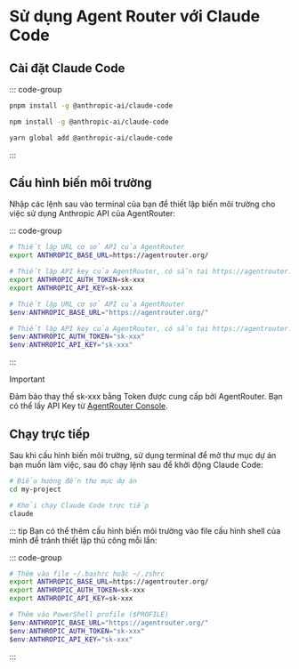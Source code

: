 # Sử dụng Agent Router với Claude Code

## Cài đặt Claude Code

::: code-group

```bash [pnpm]
pnpm install -g @anthropic-ai/claude-code
```

```bash [npm]
npm install -g @anthropic-ai/claude-code
```

```bash [yarn]
yarn global add @anthropic-ai/claude-code
```

:::

## Cấu hình biến môi trường

Nhập các lệnh sau vào terminal của bạn để thiết lập biến môi trường cho việc sử dụng Anthropic API của AgentRouter:

::: code-group

```bash [Linux/macOS]
# Thiết lập URL cơ sở API của AgentRouter
export ANTHROPIC_BASE_URL=https://agentrouter.org/

# Thiết lập API key của AgentRouter, có sẵn tại https://agentrouter.org/console/token
export ANTHROPIC_AUTH_TOKEN=sk-xxx
export ANTHROPIC_API_KEY=sk-xxx
```

```powershell [Windows PowerShell]
# Thiết lập URL cơ sở API của AgentRouter
$env:ANTHROPIC_BASE_URL="https://agentrouter.org/"

# Thiết lập API key của AgentRouter, có sẵn tại https://agentrouter.org/console/token
$env:ANTHROPIC_AUTH_TOKEN="sk-xxx"
$env:ANTHROPIC_API_KEY="sk-xxx"
```

:::

> [!IMPORTANT]
> Đảm bảo thay thế sk-xxx bằng Token được cung cấp bởi AgentRouter. Bạn có thể lấy API Key từ [AgentRouter Console](https://agentrouter.org/console/token).


## Chạy trực tiếp

Sau khi cấu hình biến môi trường, sử dụng terminal để mở thư mục dự án bạn muốn làm việc, sau đó chạy lệnh sau để khởi động Claude Code:

```bash
# Điều hướng đến thư mục dự án
cd my-project

# Khởi chạy Claude Code trực tiếp
claude
```

::: tip
Bạn có thể thêm cấu hình biến môi trường vào file cấu hình shell của mình để tránh thiết lập thủ công mỗi lần:

::: code-group

```bash [Linux/macOS]
# Thêm vào file ~/.bashrc hoặc ~/.zshrc
export ANTHROPIC_BASE_URL=https://agentrouter.org/
export ANTHROPIC_AUTH_TOKEN=sk-xxx
export ANTHROPIC_API_KEY=sk-xxx
```

```powershell [Windows PowerShell]
# Thêm vào PowerShell profile ($PROFILE)
$env:ANTHROPIC_BASE_URL="https://agentrouter.org/"
$env:ANTHROPIC_AUTH_TOKEN="sk-xxx"
$env:ANTHROPIC_API_KEY="sk-xxx"
```

:::

